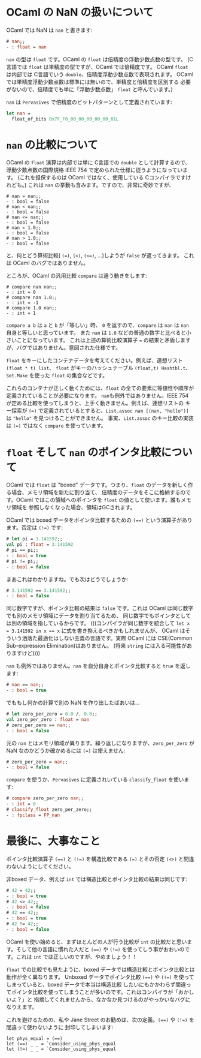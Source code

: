 # OCaml の NaN の扱いについて

OCaml では NaN は `nan` と書きます:

```ocaml
# nan;;
- : float = nan
```

`nan` の型は `float` です。OCaml の `float` は倍精度の浮動少数点数の型です。
(C言語では `float` は単精度の型ですが、OCaml では倍精度です。
OCaml `float` は内部では C言語でいう `double`、倍精度浮動少数点数で表現されます。
OCaml では単精度浮動少数点数は標準には無いので、単精度と倍精度を区別する
必要がないので、倍精度でも単に「浮動少数点数」 `float` と呼んでいます。)

`nan` は `Pervasives` で倍精度のビットパターンとして定義されています:

```ocaml
let nan =
  float_of_bits 0x7F_F0_00_00_00_00_00_01L
```

# `nan` の比較について

OCaml の `float` 演算は内部では単に C言語での `double` として計算するので、
浮動少数点数の国際規格 IEEE 754 で定められた仕様に従うようになっています。
(これを担保するのは OCaml ではなく、使用している Cコンパイラですけれども。)
これは `nan` の挙動も含みます。ですので、非常に奇妙ですが、

```
# nan = nan;;
- : bool = false
# nan < nan;;
- : bool = false
# nan <= nan;;
- : bool = false
# nan < 1.0;;
- : bool = false
# nan > 1.0;;
- : bool = false
```

と、何とどう算術比較( `(=)`, `(<)`, `(<=)`, ...)しようが `false` が返ってきます。
これは OCaml のバグではありません。

ところが、OCaml の汎用比較 `compare` は違う動きをします:

```
# compare nan nan;;
- : int = 0
# compare nan 1.0;;
- : int = -1
# compare 1.0 nan;;
- : int = 1
```

`compare a b` は `a` と `b` が「等しい」時、 `0` を返すので、`compare` は `nan` は `nan` 自身と等しいと思っています。
また `nan` は `1.0` などの普通の数字と比べると小さいことになっています。
これは上述の算術比較演算子 `=` の結果と矛盾しますが、バグではありません。意図された仕様です。

`float` をキーにしたコンテナデータを考えてください。例えば、連想リスト`(float * t) list`、
`float` がキーのハッシュテーブル `(float,t) Hashtbl.t`、`Set.Make` を使った `float` の集合などです。

これらのコンテナが正しく動くためには、`float` の全ての要素に等値性や順序が定義されていることが必要になります。
`nan`も例外ではありません。IEEE 754 が定める比較を使ってしまうと、上手く動きません。例えば、連想リストの
キー探索が `(=)` で定義されているとすると、`List.assoc nan [(nan, "hello")]` は `"hello"` を見つけることができません。
事実、`List.assoc` のキー比較の実装は `(=)` ではなく `compare` を使っています。

# `float` そして `nan` のポインタ比較について

OCaml では `float` は "boxed" データです。つまり、`float` のデータを新しく作る場合、メモリ領域を新たに割り当て、
倍精度のデータをそこに格納するのです。OCaml ではこの領域へのポインタを `float` の値として使います。誰もメモリ領域を
参照しなくなった場合、領域はGCされます。

OCaml では boxed データをポインタ比較するための `(==)` という演算子があります。否定は `(!=)` です:

```ocaml
# let pi = 3.141592;;
val pi : float = 3.141592
# pi == pi;;
- : bool = true
# pi != pi;;
- : bool = false
```

まあこれはわかりますね。でも次はどうでしょうか:

```ocaml
# 3.141592 == 3.141592;;
- : bool = false
```

同じ数字ですが、ポインタ比較の結果は `false` です。これは OCaml は同じ数字でも別のメモリ領域にデータを割り当てるため、
同じ数字でもポインタとしては別の領域を指しているからです。
(((コンパイラが同じ数字を統合して `let x = 3.141592 in x == x` に式を書き換えるべきかもしれませんが、
OCaml はそういう洒落た最適化はしない主義の言語です。実際 OCaml には CSE(Common Sub-expression Elimination)はありません。
(将来 `string` には入る可能性がありますけど))))

`nan` も例外ではありません。`nan` を自分自身とポインタ比較すると `true` を返します:

```ocaml
# nan == nan;;
- : bool = true
```

でももし何かの計算で別の NaN を作り出したばあいは…

```ocaml
# let zero_per_zero = 0.0 /. 0.0;;
val zero_per_zero : float = nan
# zero_per_zero == nan;;
- : bool = false
```

元の `nan` とはメモリ領域が異ります。繰り返しになりますが、`zero_per_zero` が NaN なのかどうか確かめるには `(=)` は使えません:

```ocaml
# zero_per_zero = nan;;
- : bool = false
```

`compare` を使うか、`Pervasives` に定義されいている `classify_float` を使います:

```ocaml
# compare zero_per_zero nan;;
- : int = 0
# classify_float zero_per_zero;;
- : fpclass = FP_nan
```

# 最後に、大事なこと

ポインタ比較演算子 `(==)` と `(!=)` を構造比較である `(=)` とその否定 `(<>)` と間違わないようにしてください。

非boxed データ、例えば `int` では構造比較とポインタ比較の結果は同じです:

```ocaml
# 42 = 42;;
- : bool = true
# 42 <> 42;;
- : bool = false
# 42 == 42;;
- : bool = true
# 42 != 42;;
- : bool = false
```

OCaml を使い始めると、まずほとんどの人が行う比較が `int` の比較だと思います。そして他の言語に慣れた人だと
`(==)` や `(!=)` を使ってしう事がおおいのです。これは `int` では正しいのですが、やめましょう！！

`float` での比較でも見たように、boxed データでは構造比較とポインタ比較とは動作が全く異なります。
Unboxed データでポインタ比較 `(==)` や `(!=)` を使ってしまっていると、boxed データで本当は構造比較
したいにもかかわらず間違ってポインタ比較を使ってしまうことが多いのです。これはコンパイラが「おかしいよ？」と
指摘してくれませんから、なかなか見つけるのがやっかいなバグになりえます。

これを避けるための、私や Jane Street のお勧めは、次の定義。`(==)` や `(!=)` を間違って使わないように
封印してしまいます:

```
let phys_equal = (==)
let (==) _ _ = `Consider_using_phys_equal
let (!=) _ _ = `Consider_using_phys_equal
```

